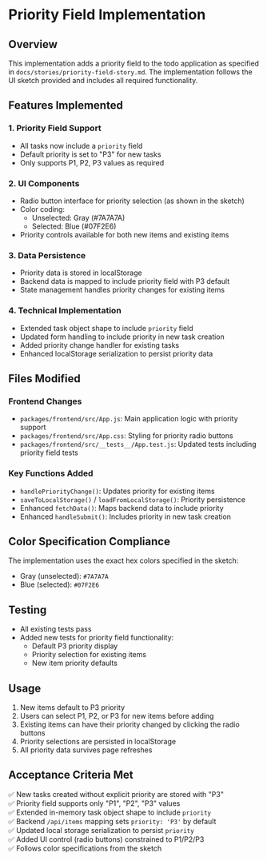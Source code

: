 # Priority Field Implementation

## Overview
This implementation adds a priority field to the todo application as specified in `docs/stories/priority-field-story.md`. The implementation follows the UI sketch provided and includes all required functionality.

## Features Implemented

### 1. Priority Field Support
- All tasks now include a `priority` field
- Default priority is set to "P3" for new tasks
- Only supports P1, P2, P3 values as required

### 2. UI Components
- Radio button interface for priority selection (as shown in the sketch)
- Color coding: 
  - Unselected: Gray (#7A7A7A)
  - Selected: Blue (#07F2E6)
- Priority controls available for both new items and existing items

### 3. Data Persistence
- Priority data is stored in localStorage
- Backend data is mapped to include priority field with P3 default
- State management handles priority changes for existing items

### 4. Technical Implementation
- Extended task object shape to include `priority` field
- Updated form handling to include priority in new task creation
- Added priority change handler for existing tasks
- Enhanced localStorage serialization to persist priority data

## Files Modified

### Frontend Changes
- `packages/frontend/src/App.js`: Main application logic with priority support
- `packages/frontend/src/App.css`: Styling for priority radio buttons
- `packages/frontend/src/__tests__/App.test.js`: Updated tests including priority field tests

### Key Functions Added
- `handlePriorityChange()`: Updates priority for existing items
- `saveToLocalStorage()` / `loadFromLocalStorage()`: Priority persistence
- Enhanced `fetchData()`: Maps backend data to include priority
- Enhanced `handleSubmit()`: Includes priority in new task creation

## Color Specification Compliance
The implementation uses the exact hex colors specified in the sketch:
- Gray (unselected): `#7A7A7A`
- Blue (selected): `#07F2E6`

## Testing
- All existing tests pass
- Added new tests for priority field functionality:
  - Default P3 priority display
  - Priority selection for existing items
  - New item priority defaults

## Usage
1. New items default to P3 priority
2. Users can select P1, P2, or P3 for new items before adding
3. Existing items can have their priority changed by clicking the radio buttons
4. Priority selections are persisted in localStorage
5. All priority data survives page refreshes

## Acceptance Criteria Met
✅ New tasks created without explicit priority are stored with "P3"  
✅ Priority field supports only "P1", "P2", "P3" values  
✅ Extended in-memory task object shape to include `priority`  
✅ Backend `/api/items` mapping sets `priority: 'P3'` by default  
✅ Updated local storage serialization to persist `priority`  
✅ Added UI control (radio buttons) constrained to P1/P2/P3  
✅ Follows color specifications from the sketch  